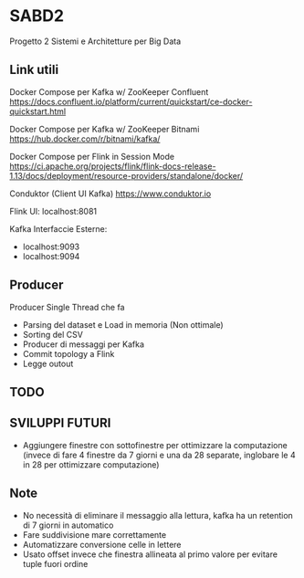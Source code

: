 # SABD2
Progetto 2 Sistemi e Architetture per Big Data


## Link utili

Docker Compose per Kafka w/ ZooKeeper Confluent
https://docs.confluent.io/platform/current/quickstart/ce-docker-quickstart.html


Docker Compose per Kafka w/ ZooKeeper Bitnami
https://hub.docker.com/r/bitnami/kafka/


Docker Compose per Flink in Session Mode
https://ci.apache.org/projects/flink/flink-docs-release-1.13/docs/deployment/resource-providers/standalone/docker/


Conduktor (Client UI Kafka)
https://www.conduktor.io

Flink UI:
localhost:8081

Kafka Interfaccie Esterne:
- localhost:9093
- localhost:9094

## Producer

Producer Single Thread che fa
- Parsing del dataset e Load in memoria (Non ottimale)
- Sorting del CSV
- Producer di messaggi per Kafka
- Commit topology a Flink
- Legge outout


## TODO

## SVILUPPI FUTURI

- Aggiungere finestre con sottofinestre per ottimizzare la computazione (invece di fare 4 finestre da 7 giorni e una da 28 separate, inglobare le 4 in 28 per ottimizzare computazione)

## Note

- No necessità di eliminare il messaggio alla lettura, kafka ha un retention di 7 giorni in automatico
- Fare suddivisione mare correttamente
- Automatizzare conversione celle in lettere
- Usato offset invece che finestra allineata al primo valore per evitare tuple fuori ordine
